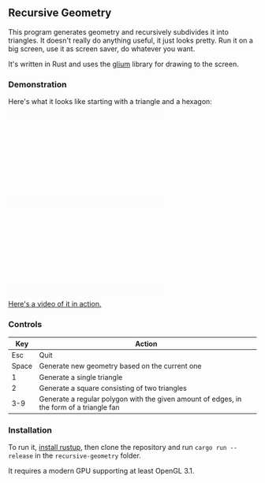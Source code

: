 ## Recursive Geometry

This program generates geometry and recursively subdivides it into triangles. It doesn't really do anything useful, it just looks pretty.
Run it on a big screen, use it as screen saver, do whatever you want. 

It's written in Rust and uses the [glium](https://github.com/glium/glium) library for drawing to the screen.

### Demonstration

Here's what it looks like starting with a triangle and a hexagon:

[![](examples/triangle.gif)](examples/triangle.gif) [![](examples/hexagon.gif)](examples/hexagon.gif)

[Here's a video of it in action.](https://www.youtube.com/watch?v=bhWzMR56joc)

### Controls

Key          | Action
------------ | -------------
Esc          | Quit
Space        | Generate new geometry based on the current one
1            | Generate a single triangle
2            | Generate a square consisting of two triangles
3-9          | Generate a regular polygon with the given amount of edges, in the form of a triangle fan

### Installation

To run it,  [install rustup](https://www.rustup.rs/), then clone the repository and run `cargo run --release` in the `recursive-geometry` folder.

It requires a modern GPU supporting at least OpenGL 3.1.
